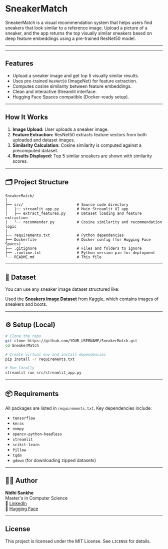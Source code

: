 # SneakerMatch

SneakerMatch is a visual recommendation system that helps users find sneakers that look similar to a reference image. Upload a picture of a sneaker, and the app returns the top visually similar sneakers based on deep feature embeddings using a pre-trained ResNet50 model.

---

<!-- ## 🌐 Live Demo
📍 *[Optional: Add your Hugging Face or Streamlit Space URL once it's live]*  
Example: [https://NidhiS09-sneakermatch.hf.space](https://huggingface.co/spaces/NidhiS09/SneakerMatch) -->

---

##  Features
- Upload a sneaker image and get top 5 visually similar results.
- Uses pre-trained `ResNet50` (ImageNet) for feature extraction.
- Computes cosine similarity between feature embeddings.
- Clean and interactive Streamlit interface.
- Hugging Face Spaces compatible (Docker-ready setup).

---

##  How It Works

1. **Image Upload:** User uploads a sneaker image.
2. **Feature Extraction:** ResNet50 extracts feature vectors from both uploaded and dataset images.
3. **Similarity Calculation:** Cosine similarity is computed against a precomputed dataset.
4. **Results Displayed:** Top 5 similar sneakers are shown with similarity scores.

---

## 🗂️ Project Structure

```
SneakerMatch/
│
├── src/                        # Source code directory
│   ├── streamlit_app.py        # Main Streamlit UI app
│   ├── extract_features.py     # Dataset loading and feature extraction
│   └── recommender.py          # Cosine similarity and recommendation logic
│
├── requirements.txt            # Python dependencies
├── Dockerfile                  # Docker config (for Hugging Face Spaces)
├── .gitignore                  # Files and folders to ignore
├── .runtime.txt                # Python version pin for deployment
└── README.md                   # This file
```

---

## 🧪 Dataset

You can use any sneaker image dataset structured like:

Used the **[Sneakers Image Dataset](https://www.kaggle.com/datasets/saadghojaria/sneakers-image-dataset-pinterest)** from Kaggle, which contains images of sneakers and boots.


---

## ⚙️ Setup (Local)

```bash
# Clone the repo
git clone https://github.com/YOUR_USERNAME/SneakerMatch.git
cd SneakerMatch

# Create virtual env and install dependencies
pip install -r requirements.txt

# Run locally
streamlit run src/streamlit_app.py
```

---


## 📦 Requirements

All packages are listed in `requirements.txt`. Key dependencies include:
- `tensorflow`
- `keras`
- `numpy`
- `opencv-python-headless`
- `streamlit`
- `scikit-learn`
- `Pillow`
- `tqdm`
- `gdown` (for downloading zipped datasets)

---


## 👩‍💻 Author

**Nidhi Sankhe**  
Master's in Computer Science  
💼 [LinkedIn](https://www.linkedin.com/in/nidhi-sankhe/)  
🧠 [Hugging Face](https://huggingface.co/NidhiS09)

---

## License

This project is licensed under the MIT License. See `LICENSE` for details.

